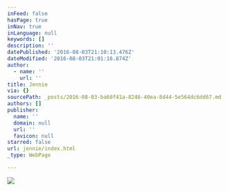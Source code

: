 ```yaml
---
inFeed: false
hasPage: true
inNav: true
inLanguage: null
keywords: []
description: ''
datePublished: '2016-08-03T21:10:13.476Z'
dateModified: '2016-08-03T21:01:16.874Z'
author:
  - name: ''
    url: ''
title: Jennie
via: {}
sourcePath: _posts/2016-08-03-ba60f41a-8246-40ea-8d44-5e564dc6dd67.md
authors: []
publisher:
  name: ''
  domain: null
  url: ''
  favicon: null
starred: false
url: jennie/index.html
_type: WebPage

---
```

![](https://imgflo.herokuapp.com/graph/vahj1ThiexotieMo/2a0cd3b690757508adb15e68287e49fb/croprotate.jpg?cropheight=2448&cropwidth=2448&degrees=-90&input=https%3A%2F%2Fthe-grid-user-content.s3-us-west-2.amazonaws.com%2F90692924-1bcf-4a06-ae52-ce215c6a1001.jpg&x=0&y=0)